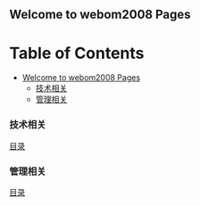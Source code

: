 ## Welcome to webom2008  Pages

Table of Contents
=================

   * [Welcome to webom2008  Pages](#welcome-to-webom2008--pages)
      * [技术相关](#技术相关)
      * [管理相关](#管理相关)

### 技术相关

[目录](/001.Technology/README.md)

### 管理相关

[目录](/002.Management/README.md)

